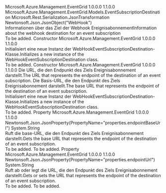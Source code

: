 <Type Name="WebHookEventSubscriptionDestination" FullName="Microsoft.Azure.Management.EventGrid.Models.WebHookEventSubscriptionDestination">
  <TypeSignature Language="C#" Value="public class WebHookEventSubscriptionDestination : Microsoft.Azure.Management.EventGrid.Models.EventSubscriptionDestination" />
  <TypeSignature Language="ILAsm" Value=".class public auto ansi beforefieldinit WebHookEventSubscriptionDestination extends Microsoft.Azure.Management.EventGrid.Models.EventSubscriptionDestination" />
  <TypeSignature Language="DocId" Value="T:Microsoft.Azure.Management.EventGrid.Models.WebHookEventSubscriptionDestination" />
  <TypeSignature Language="VB.NET" Value="Public Class WebHookEventSubscriptionDestination&#xA;Inherits EventSubscriptionDestination" />
  <TypeSignature Language="F#" Value="type WebHookEventSubscriptionDestination = class&#xA;    inherit EventSubscriptionDestination" />
  <AssemblyInfo>
    <AssemblyName>Microsoft.Azure.Management.EventGrid</AssemblyName>
    <AssemblyVersion>1.0.0.0</AssemblyVersion>
    <AssemblyVersion>1.1.0.0</AssemblyVersion>
  </AssemblyInfo>
  <Base>
    <BaseTypeName>Microsoft.Azure.Management.EventGrid.Models.EventSubscriptionDestination</BaseTypeName>
  </Base>
  <Interfaces />
  <Attributes>
    <Attribute>
      <AttributeName>Microsoft.Rest.Serialization.JsonTransformation</AttributeName>
    </Attribute>
    <Attribute>
      <AttributeName>Newtonsoft.Json.JsonObject("WebHook")</AttributeName>
    </Attribute>
  </Attributes>
  <Docs>
    <summary>
            <span data-ttu-id="0f1cd-101">Informationen über das Ziel der Webhook Ereignisabonnement</span><span class="sxs-lookup"><span data-stu-id="0f1cd-101">Information about the webhook destination for an event subscription</span></span>
            </summary>
    <remarks>To be added.</remarks>
  </Docs>
  <Members>
    <Member MemberName=".ctor">
      <MemberSignature Language="C#" Value="public WebHookEventSubscriptionDestination ();" />
      <MemberSignature Language="ILAsm" Value=".method public hidebysig specialname rtspecialname instance void .ctor() cil managed" />
      <MemberSignature Language="DocId" Value="M:Microsoft.Azure.Management.EventGrid.Models.WebHookEventSubscriptionDestination.#ctor" />
      <MemberSignature Language="VB.NET" Value="Public Sub New ()" />
      <MemberType>Constructor</MemberType>
      <AssemblyInfo>
        <AssemblyName>Microsoft.Azure.Management.EventGrid</AssemblyName>
        <AssemblyVersion>1.0.0.0</AssemblyVersion>
        <AssemblyVersion>1.1.0.0</AssemblyVersion>
      </AssemblyInfo>
      <Parameters />
      <Docs>
        <summary>
            <span data-ttu-id="0f1cd-102">Initialisiert eine neue Instanz der WebHookEventSubscriptionDestination-Klasse.</span><span class="sxs-lookup"><span data-stu-id="0f1cd-102">Initializes a new instance of the WebHookEventSubscriptionDestination class.</span></span>
            </summary>
        <remarks>To be added.</remarks>
      </Docs>
    </Member>
    <Member MemberName=".ctor">
      <MemberSignature Language="C#" Value="public WebHookEventSubscriptionDestination (string endpointUrl = null, string endpointBaseUrl = null);" />
      <MemberSignature Language="ILAsm" Value=".method public hidebysig specialname rtspecialname instance void .ctor(string endpointUrl, string endpointBaseUrl) cil managed" />
      <MemberSignature Language="DocId" Value="M:Microsoft.Azure.Management.EventGrid.Models.WebHookEventSubscriptionDestination.#ctor(System.String,System.String)" />
      <MemberSignature Language="VB.NET" Value="Public Sub New (Optional endpointUrl As String = null, Optional endpointBaseUrl As String = null)" />
      <MemberSignature Language="F#" Value="new Microsoft.Azure.Management.EventGrid.Models.WebHookEventSubscriptionDestination : string * string -&gt; Microsoft.Azure.Management.EventGrid.Models.WebHookEventSubscriptionDestination" Usage="new Microsoft.Azure.Management.EventGrid.Models.WebHookEventSubscriptionDestination (endpointUrl, endpointBaseUrl)" />
      <MemberType>Constructor</MemberType>
      <AssemblyInfo>
        <AssemblyName>Microsoft.Azure.Management.EventGrid</AssemblyName>
        <AssemblyVersion>1.0.0.0</AssemblyVersion>
        <AssemblyVersion>1.1.0.0</AssemblyVersion>
      </AssemblyInfo>
      <Parameters>
        <Parameter Name="endpointUrl" Type="System.String" />
        <Parameter Name="endpointBaseUrl" Type="System.String" />
      </Parameters>
      <Docs>
        <param name="endpointUrl"><span data-ttu-id="0f1cd-103">Die URL, die den Endpunkt des Ziels Ereignisabonnement darstellt.</span><span class="sxs-lookup"><span data-stu-id="0f1cd-103">The URL that represents the endpoint of the destination of an event subscription.</span></span></param>
        <param name="endpointBaseUrl"><span data-ttu-id="0f1cd-104">Die Basis-URL, die den Endpunkt des Ziels Ereignisabonnement darstellt.</span><span class="sxs-lookup"><span data-stu-id="0f1cd-104">The base URL that represents the endpoint of the destination of an event subscription.</span></span></param>
        <summary>
            <span data-ttu-id="0f1cd-105">Initialisiert eine neue Instanz der WebHookEventSubscriptionDestination-Klasse.</span><span class="sxs-lookup"><span data-stu-id="0f1cd-105">Initializes a new instance of the WebHookEventSubscriptionDestination class.</span></span>
            </summary>
        <remarks>To be added.</remarks>
      </Docs>
    </Member>
    <Member MemberName="EndpointBaseUrl">
      <MemberSignature Language="C#" Value="public string EndpointBaseUrl { get; }" />
      <MemberSignature Language="ILAsm" Value=".property instance string EndpointBaseUrl" />
      <MemberSignature Language="DocId" Value="P:Microsoft.Azure.Management.EventGrid.Models.WebHookEventSubscriptionDestination.EndpointBaseUrl" />
      <MemberSignature Language="VB.NET" Value="Public ReadOnly Property EndpointBaseUrl As String" />
      <MemberSignature Language="F#" Value="member this.EndpointBaseUrl : string" Usage="Microsoft.Azure.Management.EventGrid.Models.WebHookEventSubscriptionDestination.EndpointBaseUrl" />
      <MemberType>Property</MemberType>
      <AssemblyInfo>
        <AssemblyName>Microsoft.Azure.Management.EventGrid</AssemblyName>
        <AssemblyVersion>1.0.0.0</AssemblyVersion>
        <AssemblyVersion>1.1.0.0</AssemblyVersion>
      </AssemblyInfo>
      <Attributes>
        <Attribute>
          <AttributeName>Newtonsoft.Json.JsonProperty(PropertyName="properties.endpointBaseUrl")</AttributeName>
        </Attribute>
      </Attributes>
      <ReturnValue>
        <ReturnType>System.String</ReturnType>
      </ReturnValue>
      <Docs>
        <summary>
            <span data-ttu-id="0f1cd-106">Ruft die base-URL, die den Endpunkt des Ziels Ereignisabonnement darstellt.</span><span class="sxs-lookup"><span data-stu-id="0f1cd-106">Gets the base URL that represents the endpoint of the destination of an event subscription.</span></span>
            </summary>
        <value>To be added.</value>
        <remarks>To be added.</remarks>
      </Docs>
    </Member>
    <Member MemberName="EndpointUrl">
      <MemberSignature Language="C#" Value="public string EndpointUrl { get; set; }" />
      <MemberSignature Language="ILAsm" Value=".property instance string EndpointUrl" />
      <MemberSignature Language="DocId" Value="P:Microsoft.Azure.Management.EventGrid.Models.WebHookEventSubscriptionDestination.EndpointUrl" />
      <MemberSignature Language="VB.NET" Value="Public Property EndpointUrl As String" />
      <MemberSignature Language="F#" Value="member this.EndpointUrl : string with get, set" Usage="Microsoft.Azure.Management.EventGrid.Models.WebHookEventSubscriptionDestination.EndpointUrl" />
      <MemberType>Property</MemberType>
      <AssemblyInfo>
        <AssemblyName>Microsoft.Azure.Management.EventGrid</AssemblyName>
        <AssemblyVersion>1.0.0.0</AssemblyVersion>
        <AssemblyVersion>1.1.0.0</AssemblyVersion>
      </AssemblyInfo>
      <Attributes>
        <Attribute>
          <AttributeName>Newtonsoft.Json.JsonProperty(PropertyName="properties.endpointUrl")</AttributeName>
        </Attribute>
      </Attributes>
      <ReturnValue>
        <ReturnType>System.String</ReturnType>
      </ReturnValue>
      <Docs>
        <summary>
            <span data-ttu-id="0f1cd-107">Ruft ab oder legt die URL, die den Endpunkt des Ziels Ereignisabonnement darstellt.</span><span class="sxs-lookup"><span data-stu-id="0f1cd-107">Gets or sets the URL that represents the endpoint of the destination of an event subscription.</span></span>
            </summary>
        <value>To be added.</value>
        <remarks>To be added.</remarks>
      </Docs>
    </Member>
  </Members>
</Type>